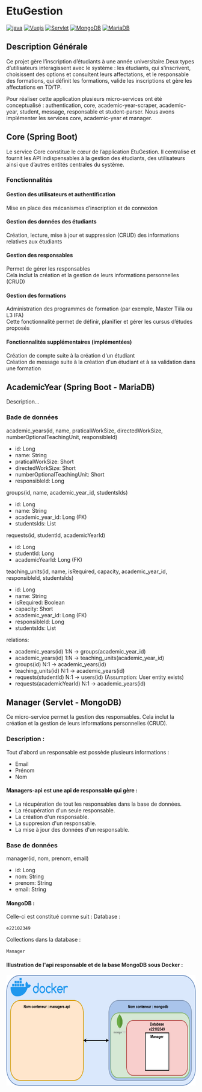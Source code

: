 # EtuGestion
[![java](https://img.shields.io/badge/Java-orange.svg)](https://www.java.com)
[![Vuejs](https://img.shields.io/badge/Vue.js-green.svg)](https://vuejs.org/)
[![Servlet](https://img.shields.io/badge/Servlet-red.svg)](https://jakarta.ee/specifications/servlet/)
[![MongoDB](https://img.shields.io/badge/MongoDB-darkgreen.svg)](https://www.mongodb.com/)
[![MariaDB](https://img.shields.io/badge/MariaDB-blue.svg)](https://mariadb.org/)


## Description Générale
Ce projet gère l’inscription d’étudiants à une année universitaire.Deux types d’utilisateurs interagissent avec le système : les étudiants, qui s’inscrivent, choisissent des options et consultent leurs affectations, et le responsable des formations, qui définit les formations, valide les inscriptions et gère les affectations en TD/TP. 

Pour réaliser cette application plusieurs micro-services ont été conceptualisé : authentication, core, academic-year-scraper, academic-year, student, message, responsable et student-parser. Nous avons implémenter les services core, academic-year et manager.

## Core (Spring Boot)
Le service Core constitue le cœur de l’application EtuGestion. Il centralise et fournit les API indispensables à la gestion des étudiants, des utilisateurs ainsi que d’autres entités centrales du système.

### Fonctionnalités

#### Gestion des utilisateurs et authentification  
Mise en place des mécanismes d’inscription et de connexion  

#### Gestion des données des étudiants  
Création, lecture, mise à jour et suppression (CRUD) des informations relatives aux étudiants  

#### Gestion des responsables  
Permet de gérer les responsables  
Cela inclut la création et la gestion de leurs informations personnelles (CRUD)  

#### Gestion des formations  
Administration des programmes de formation (par exemple, Master Tiila ou L3 IFA)  
Cette fonctionnalité permet de définir, planifier et gérer les cursus d’études proposés  

#### Fonctionnalités supplémentaires (implémentées)  
Création de compte suite à la création d'un étudiant  
Création de message suite à la création d'un étudiant et à sa validation dans une formation  


## AcademicYear (Spring Boot - MariaDB)
Description...
### Bade de données
academic_years(id, name, praticalWorkSize, directedWorkSize, numberOptionalTeachingUnit, responsibleId)
  - id: Long
  - name: String
  - praticalWorkSize: Short
  - directedWorkSize: Short
  - numberOptionalTeachingUnit: Short
  - responsibleId: Long

groups(id, name, academic_year_id, studentsIds)
  - id: Long
  - name: String
  - academic_year_id: Long (FK)
  - studentsIds: List<Long>

requests(id, studentId, academicYearId)
  - id: Long
  - studentId: Long
  - academicYearId: Long (FK)

teaching_units(id, name, isRequired, capacity, academic_year_id, responsibleId, studentsIds)
  - id: Long
  - name: String
  - isRequired: Boolean
  - capacity: Short
  - academic_year_id: Long (FK)
  - responsibleId: Long
  - studentsIds: List<Long>

relations:
  - academic_years(id) 1:N -> groups(academic_year_id)
  - academic_years(id) 1:N -> teaching_units(academic_year_id)
  - groups(id) N:1 -> academic_years(id)
  - teaching_units(id) N:1 -> academic_years(id)
  - requests(studentId) N:1 -> users(id) (Assumption: User entity exists)
  - requests(academicYearId) N:1 -> academic_years(id)


## Manager (Servlet - MongoDB)
Ce micro-service permet la gestion des responsables. Cela inclut la création et la gestion de leurs informations personnelles (CRUD).
### Description :
Tout d'abord un responsable est possède plusieurs informations : 
- Email
- Prénom
- Nom
#### Managers-api est une api de responsable qui gère :
- La récupération de tout les responsables dans la base de données.
- La récupération d'un seule responsable.
- La création d'un responsable.
- La suppresion d'un responsable.
- La mise à jour des données d'un responsable.

### Base de données
manager(id, nom, prenom, email)
  - id: Long
  - nom: String
  - prenom: String
  - email: String

#### MongoDB :
Celle-ci est constitué comme suit :
Database :
```
e22102349
```
Collections dans la database :
```
Manager
```
#### Illustration de l'api responsable et de la base MongoDB sous Docker :
<img src="img_readme/docker_manager-api_mongodb.png" alt="Texte alternatif" width="640" height="293">
